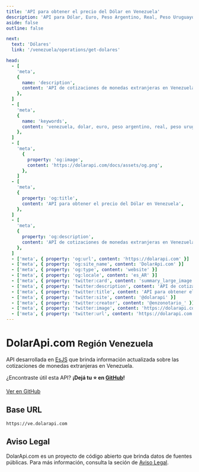 ```yaml
---
title: 'API para obtener el precio del Dólar en Venezuela'
description: 'API para Dólar, Euro, Peso Argentino, Real, Peso Uruguayo'
aside: false
outline: false

next:
  text: 'Dólares'
  link: '/venezuela/operations/get-dolares'

head:
  - [
    'meta',
    {
      name: 'description',
      content: 'API de cotizaciones de monedas extranjeras en Venezuela',
    },
  ]
  - [
    'meta',
    {
      name: 'keywords',
      content: 'venezuela, dolar, euro, peso argentino, real, peso uruguayo, dolar api, dolar api venezuela',
    },
  ]
  - [
    'meta',
      {
        property: 'og:image',
        content: 'https://dolarapi.com/docs/assets/og.png',
      },
    ]
  - [
    'meta',
    {
      property: 'og:title',
      content: 'API para obtener el precio del Dólar en Venezuela',
    },
  ]
  - [
    'meta',
    {
      property: 'og:description',
      content: 'API de cotizaciones de monedas extranjeras en Venezuela',
    },
  ]
  - ['meta', { property: 'og:url', content: 'https://dolarapi.com' }]
  - ['meta', { property: 'og:site_name', content: 'DolarApi.com' }]
  - ['meta', { property: 'og:type', content: 'website' }]
  - ['meta', { property: 'og:locale', content: 'es_AR' }]
  - ['meta', { property: 'twitter:card', content: 'summary_large_image' }]
  - ['meta', { property: 'twitter:description', content: 'API de cotizaciones de monedas extranjeras en Venezuela' }]
  - ['meta', { property: 'twitter:title', content: 'API para obtener el precio del Dólar en Venezuela' }]
  - ['meta', { property: 'twitter:site', content: '@dolarapi' }]
  - ['meta', { property: 'twitter:creator', content: '@enzonotario_' }]
  - ['meta', { property: 'twitter:image', content: 'https://dolarapi.com/docs/assets/og.png' }]
  - ['meta', { property: 'twitter:url', content: 'https://dolarapi.com' }]
---
```


<script setup>
</script>

# DolarApi.com <small class="ml-2 text-sm">Región <span class="bg-indigo-100 text-indigo-800 dark:bg-indigo-800 dark:!text-indigo-50 px-2 py-1 rounded-md">Venezuela</span></small>

API desarrollada en [EsJS](https://es.js.org?ref=dolarapi.com) que brinda información actualizada sobre las cotizaciones de monedas extranjeras en Venezuela.

¿Encontraste útil esta API? **¡Dejá tu ⭐ en [GitHub](https://github.com/enzonotario/esjs-dolar-api)!**

<div class="flex justify-center items-center gap-3">
<a href="https://github.com/enzonotario/esjs-dolar-api" target="_blank" class="flex justify-center items-center gap-1 px-4 py-2 bg-black !text-white hover:bg-gray-800 dark:bg-white dark:!text-black dark:hover:bg-gray-100 dark:hover:!text-black rounded-full !no-underline !font-bold">
<span class="i-mdi-github w-5 h-5" />
Ver en GitHub
</a>
</div>

## Base URL

```
https://ve.dolarapi.com
```

## Aviso Legal

DolarApi.com es un proyecto de código abierto que brinda datos de fuentes públicas. Para más información, consulta la seción de [Aviso Legal](/legal).
